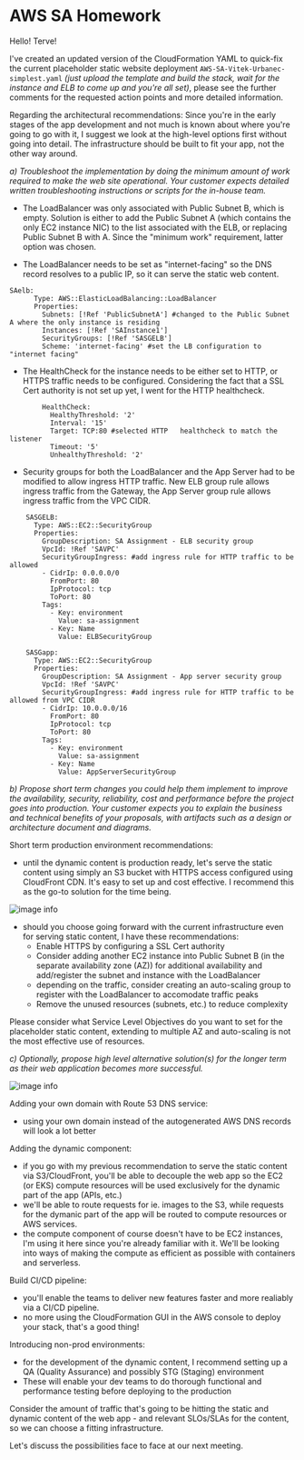 # AWS SA Homework

Hello! Terve!

I've created an updated version of the CloudFormation YAML to quick-fix the current placeholder static website deployment `AWS-SA-Vitek-Urbanec-simplest.yaml` _(just upload the template and build the stack, wait for the instance and ELB to come up and you're all set)_, please see the further comments for the requested action points and more detailed information.

Regarding the architectural recommendations: Since you're in the early stages of the app development and not much is known about where you're going to go with it, I suggest we look at the high-level options first without going into detail. The infrastructure should be built to fit your app, not the other way around.

_a) Troubleshoot the implementation by doing the minimum amount of work required to make the web
site operational. Your customer expects detailed written troubleshooting instructions or scripts for the in-house team._

- The LoadBalancer was only associated with Public Subnet B, which is empty. Solution is either to add the Public Subnet A (which contains the only EC2 instance NIC) to the list associated with the ELB, or replacing Public Subnet B with A. Since the "minimum work" requirement, latter option was chosen.

- The LoadBalancer needs to be set as "internet-facing" so the DNS record resolves to a public IP, so it can serve the static web content.

```
SAelb:
      Type: AWS::ElasticLoadBalancing::LoadBalancer
      Properties:
        Subnets: [!Ref 'PublicSubnetA'] #changed to the Public Subnet A where the only instance is residing
        Instances: [!Ref 'SAInstance1']
        SecurityGroups: [!Ref 'SASGELB']
        Scheme: 'internet-facing' #set the LB configuration to "internet facing"
```

- The HealthCheck for the instance needs to be either set to HTTP, or HTTPS traffic needs to be configured. Considering the fact that a SSL Cert authority is not set up yet, I went for the HTTP healthcheck.

```        
        HealthCheck:
          HealthyThreshold: '2'
          Interval: '15'
          Target: TCP:80 #selected HTTP   healthcheck to match the listener
          Timeout: '5'
          UnhealthyThreshold: '2'
```

- Security groups for both the LoadBalancer and the App Server had to be modified to allow ingress HTTP traffic. New ELB group rule allows ingress traffic from the Gateway, the App Server group rule allows ingress traffic from the VPC CIDR.

```
    SASGELB:
      Type: AWS::EC2::SecurityGroup
      Properties:
        GroupDescription: SA Assignment - ELB security group
        VpcId: !Ref 'SAVPC'
        SecurityGroupIngress: #add ingress rule for HTTP traffic to be allowed
        - CidrIp: 0.0.0.0/0
          FromPort: 80
          IpProtocol: tcp
          ToPort: 80
        Tags:
          - Key: environment
            Value: sa-assignment
          - Key: Name
            Value: ELBSecurityGroup

    SASGapp:
      Type: AWS::EC2::SecurityGroup
      Properties:
        GroupDescription: SA Assignment - App server security group
        VpcId: !Ref 'SAVPC'
        SecurityGroupIngress: #add ingress rule for HTTP traffic to be allowed from VPC CIDR
        - CidrIp: 10.0.0.0/16
          FromPort: 80
          IpProtocol: tcp
          ToPort: 80
        Tags:
          - Key: environment
            Value: sa-assignment
          - Key: Name
            Value: AppServerSecurityGroup
```

_b) Propose short term changes you could help them implement to improve the availability, security,
reliability, cost and performance before the project goes into production. Your customer expects you to
explain the business and technical benefits of your proposals, with artifacts such as a design or
architecture document and diagrams._

Short term production environment recommendations:
- until the dynamic content is production ready, let's serve the static content using simply an S3 bucket with HTTPS access configured using CloudFront CDN. 
It's easy to set up and cost effective. I recommend this as the go-to solution for the time being.

![image info](temp-static-content.png)

- should you choose going forward with the current infrastructure even for serving static content, I have these recommendations:
    - Enable HTTPS by configuring a SSL Cert authority
    - Consider adding another EC2 instance into Public Subnet B (in the separate availability zone (AZ)) for additional availability and add/register the subnet and instance with the LoadBalancer
    - depending on the traffic, consider creating an auto-scaling group to register with the LoadBalancer to accomodate traffic peaks
    - Remove the unused resources (subnets, etc.) to reduce complexity


Please consider what Service Level Objectives do you want to set for the placeholder static content, extending to multiple AZ and auto-scaling is not the most effective use of resources.



_c) Optionally, propose high level alternative solution(s) for the longer term as their web application
becomes more successful._

![image info](dynamic-static-content.png)

Adding your own domain with Route 53 DNS service:
- using your own domain instead of the autogenerated AWS DNS records will look a lot better

Adding the dynamic component:
- if you go with my previous recommendation to serve the static content via S3/CloudFront, you'll be able to decouple the web app so the EC2 (or EKS) compute resources will be used exclusively for the dynamic part of the app (APIs, etc.)
- we'll be able to route requests for ie. images to the S3, while requests for the dymanic part of the app will be routed to compute resources or AWS services.
- the compute component of course doesn't have to be EC2 instances, I'm using it here since you're already familiar with it. We'll be looking into ways of making the compute as efficient as possible with containers and serverless.

Build CI/CD pipeline:
- you'll enable the teams to deliver new features faster and more realiably via a CI/CD pipeline.
- no more using the CloudFormation GUI in the AWS console to deploy your stack, that's a good thing!


Introducing non-prod environments:
- for the development of the dynamic content, I recommend setting up a QA (Quality Assurance) and possibly STG (Staging) environment
-  These will enable your dev teams to do thorough functional and performance testing before deploying to the production


Consider the amount of traffic that's going to be hitting the static and dynamic content of the web app - and relevant SLOs/SLAs for the content, so we can choose a fitting infrastructure.

Let's discuss the possibilities face to face at our next meeting.